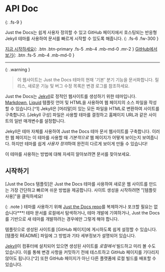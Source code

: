 # API Doc
{: .fs-9 }

Just the Docs는 쉽게 사용자 정의할 수 있고 GitHub 페이지에서 호스팅되는 반응형 Jekyll 테마를 사용하여 문서를 빠르게 시작할 수 있도록 해줍니다.
{: .fs-6 .fw-300 }

[지금 시작하세요](#getting-started){: .btn .btn-primary .fs-5 .mb-4 .mb-md-0 .mr-2 }
[GitHub에서 보기][Just the Docs repo]{: .btn .fs-5 .mb-4 .mb-md-0 }

---

{: .warning }
> 이 웹사이트는 Just the Docs 테마의 현재 '기본' 분기 기능을 문서화합니다. 릴리스, 새로운 기능 및 버그 수정 목록은 변경 로그를 참조하세요.

Just the Docs는 [Jekyll]로 정적인 웹사이트를 생성하기 위한 테마입니다. [Markdown], [Liquid] 템플릿 언어 및 HTML을 사용하여 웹 페이지의 소스 파일을 작성할 수 있습니다.[^1] Jekyll은 [머리말]이 있는 모든 파일을 HTML로 변환하여 사이트를 구축합니다. [Jekyll 구성] 파일은 사용할 테마를 결정하고 홈페이지 URL과 같은 사이트의 일반 매개변수를 설정합니다.

Jekyll은 테마 자체를 사용하여 Just the Docs 테마 문서 웹사이트를 구축합니다. 이러한 웹 페이지는 이 테마를 사용할 때 *기본적으로* 웹 페이지가 어떻게 보이는지 보여줍니다. 하지만 테마를 쉽게 *사용자 정의*하여 완전히 다르게 보이게 만들 수 있습니다!

이 테마를 사용하는 방법에 대해 자세히 알아보려면 문서를 찾아보세요.

## 시작하기

[Just the Docs 템플릿]은 Just the Docs 테마를 사용하여 새로운 웹 사이트를 만드는 가장 간단하고 빠르며 쉬운 방법을 제공합니다. 사이트 생성을 시작하려면 "[템플릿 사용]"을 클릭하세요!

{: .note }
테마를 사용하기 위해 [Just the Docs repo]를 복제하거나 포크할 필요는 없습니다***! 테마 문서를 로컬에서 탐색하거나, 테마 개발에 기여하거나, Just the Docs를 기반으로 새 테마를 개발하려는 경우에만 그렇게 해야 합니다.

템플릿으로 생성된 사이트를 [GitHub 페이지]에 게시하도록 쉽게 설정할 수 있습니다. [템플릿 README] 파일에 그 방법과 기타 세부정보가 설명되어 있습니다.

[Jekyll]이 컴퓨터에 설치되어 있으면 생성된 사이트를 *로컬에서* 빌드하고 미리 볼 수도 있습니다. 이를 통해 변경 사항을 커밋하기 전에 테스트하고 GitHub 페이지를 기다리지 않아도 됩니다.[^2] 또한 GitHub 페이지가 아닌 다른 플랫폼에 로컬 빌드를 배포할 수 있습니다.


[Jekyll]: https://jekyllrb.com
[Markdown]: https://daringfireball.net/projects/markdown/
[Liquid]: https://github.com/Shopify/liquid/wiki
[Front matter]: https://jekyllrb.com/docs/front-matter/
[Jekyll configuration]: https://jekyllrb.com/docs/configuration/
[source file for this page]: https://github.com/just-the-docs/just-the-docs/blob/main/index.md
[Just the Docs Template]: https://just-the-docs.github.io/just-the-docs-template/
[Just the Docs]: https://just-the-docs.com
[Just the Docs repo]: https://github.com/just-the-docs/just-the-docs
[GitHub Pages]: https://pages.github.com/
[Template README]: https://github.com/just-the-docs/just-the-docs-template/blob/main/README.md
[use the template]: https://github.com/just-the-docs/just-the-docs-template/generate